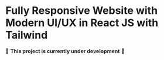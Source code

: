 # Fully Responsive Website with Modern UI/UX in React JS with Tailwind

🚧 **This project is currently under development** 🚧